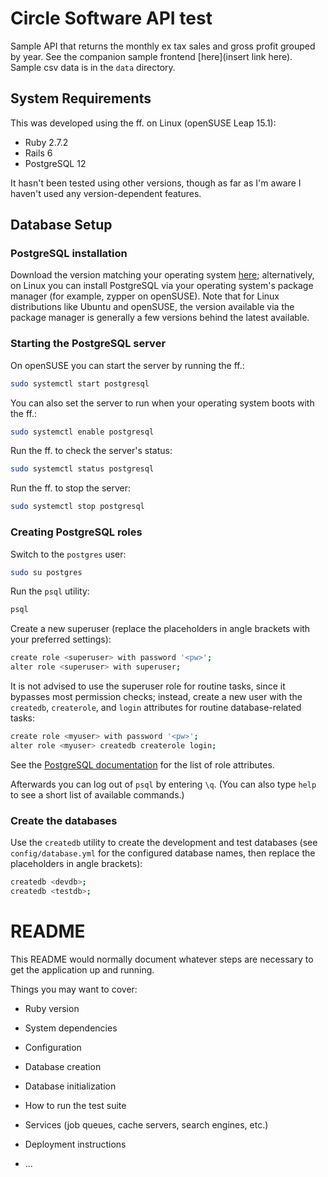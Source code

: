 # Circle Software API test

Sample API that returns the monthly ex tax sales and gross profit grouped by year. See the companion sample frontend [here](insert link here). Sample csv data is in the `data` directory.

## System Requirements

This was developed using the ff. on Linux (openSUSE Leap 15.1):
- Ruby 2.7.2
- Rails 6
- PostgreSQL 12

It hasn't been tested using other versions, though as far as I'm aware I haven't used any version-dependent features.

## Database Setup

### PostgreSQL installation

Download the version matching your operating system [here](https://www.postgresql.org/download/); alternatively, on Linux you can install PostgreSQL via your operating system's package manager (for example, zypper on openSUSE). Note that for Linux distributions like Ubuntu and openSUSE, the version available via the package manager is generally a few versions behind the latest available.

### Starting the PostgreSQL server

On openSUSE you can start the server by running the ff.:

``` sh
sudo systemctl start postgresql
```

You can also set the server to run when your operating system boots with the ff.:

``` sh
sudo systemctl enable postgresql
```

Run the ff. to check the server's status:

``` sh
sudo systemctl status postgresql
```

Run the ff. to stop the server:

``` sh
sudo systemctl stop postgresql
```

### Creating PostgreSQL roles

Switch to the `postgres` user:

``` sh
sudo su postgres
```

Run the `psql` utility:
``` sh
psql
```

Create a new superuser (replace the placeholders in angle brackets with your preferred settings):

``` sh
create role <superuser> with password '<pw>';
alter role <superuser> with superuser;
```

It is not advised to use the superuser role for routine tasks, since it bypasses most permission checks; instead, create a new user with the `createdb`, `createrole`, and `login` attributes for routine database-related tasks:

``` sh
create role <myuser> with password '<pw>';
alter role <myuser> createdb createrole login;
```

See the [PostgreSQL documentation](https://www.postgresql.org/docs/current/role-attributes.html) for the list of role attributes.

Afterwards you can log out of `psql` by entering `\q`. (You can also type `help` to see a short list of available commands.)

### Create the databases

Use the `createdb` utility to create the development and test databases (see `config/database.yml` for the configured database names, then replace the placeholders in angle brackets):

``` sh
createdb <devdb>;
createdb <testdb>;
```

# README

This README would normally document whatever steps are necessary to get the
application up and running.

Things you may want to cover:

* Ruby version

* System dependencies

* Configuration

* Database creation

* Database initialization

* How to run the test suite

* Services (job queues, cache servers, search engines, etc.)

* Deployment instructions

* ...
